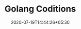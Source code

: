 ---
title: "Golang Coditions"
date: 2020-07-19T14:44:26+05:30
tags: [golang, conditions]
draft: false
toc: true
categories: [Golang]

---